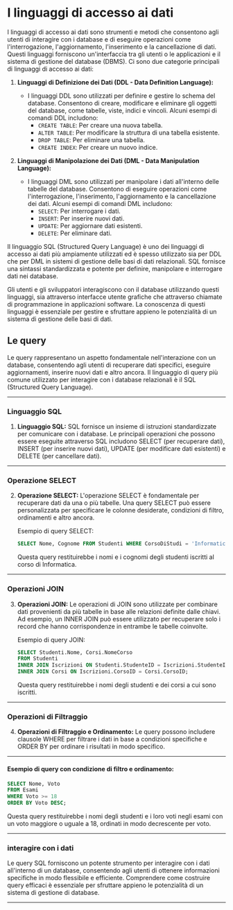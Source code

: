 # I linguaggi di accesso ai dati

I linguaggi di accesso ai dati sono strumenti e metodi che consentono agli utenti di interagire con i database e di eseguire operazioni come l'interrogazione, l'aggiornamento, l'inserimento e la cancellazione di dati. Questi linguaggi forniscono un'interfaccia tra gli utenti o le applicazioni e il sistema di gestione del database (DBMS). Ci sono due categorie principali di linguaggi di accesso ai dati:

1. **Linguaggi di Definizione dei Dati (DDL - Data Definition Language):**
   - I linguaggi DDL sono utilizzati per definire e gestire lo schema del database. Consentono di creare, modificare e eliminare gli oggetti del database, come tabelle, viste, indici e vincoli. Alcuni esempi di comandi DDL includono:
     - `CREATE TABLE`: Per creare una nuova tabella.
     - `ALTER TABLE`: Per modificare la struttura di una tabella esistente.
     - `DROP TABLE`: Per eliminare una tabella.
     - `CREATE INDEX`: Per creare un nuovo indice.

2. **Linguaggi di Manipolazione dei Dati (DML - Data Manipulation Language):**
   - I linguaggi DML sono utilizzati per manipolare i dati all'interno delle tabelle del database. Consentono di eseguire operazioni come l'interrogazione, l'inserimento, l'aggiornamento e la cancellazione dei dati. Alcuni esempi di comandi DML includono:
     - `SELECT`: Per interrogare i dati.
     - `INSERT`: Per inserire nuovi dati.
     - `UPDATE`: Per aggiornare dati esistenti.
     - `DELETE`: Per eliminare dati.

Il linguaggio SQL (Structured Query Language) è uno dei linguaggi di accesso ai dati più ampiamente utilizzati ed è spesso utilizzato sia per DDL che per DML in sistemi di gestione delle basi di dati relazionali. SQL fornisce una sintassi standardizzata e potente per definire, manipolare e interrogare dati nei database.

Gli utenti e gli sviluppatori interagiscono con il database utilizzando questi linguaggi, sia attraverso interfacce utente grafiche che attraverso chiamate di programmazione in applicazioni software. La conoscenza di questi linguaggi è essenziale per gestire e sfruttare appieno le potenzialità di un sistema di gestione delle basi di dati.


## Le query

Le query rappresentano un aspetto fondamentale nell'interazione con un database, consentendo agli utenti di recuperare dati specifici, eseguire aggiornamenti, inserire nuovi dati e altro ancora. Il linguaggio di query più comune utilizzato per interagire con i database relazionali è il SQL (Structured Query Language).

---

### Linguaggio SQL

1. **Linguaggio SQL:** SQL fornisce un insieme di istruzioni standardizzate per comunicare con i database. Le principali operazioni che possono essere eseguite attraverso SQL includono SELECT (per recuperare dati), INSERT (per inserire nuovi dati), UPDATE (per modificare dati esistenti) e DELETE (per cancellare dati).

---

### Operazione SELECT

2. **Operazione SELECT:** L'operazione SELECT è fondamentale per recuperare dati da una o più tabelle. Una query SELECT può essere personalizzata per specificare le colonne desiderate, condizioni di filtro, ordinamenti e altro ancora.

   Esempio di query SELECT:

   ```sql
   SELECT Nome, Cognome FROM Studenti WHERE CorsoDiStudi = 'Informatica';
   ```

   Questa query restituirebbe i nomi e i cognomi degli studenti iscritti al corso di Informatica.

---

### Operazioni JOIN

3. **Operazioni JOIN:** Le operazioni di JOIN sono utilizzate per combinare dati provenienti da più tabelle in base alle relazioni definite dalle chiavi. Ad esempio, un INNER JOIN può essere utilizzato per recuperare solo i record che hanno corrispondenze in entrambe le tabelle coinvolte.

   Esempio di query JOIN:

   ```sql
   SELECT Studenti.Nome, Corsi.NomeCorso
   FROM Studenti
   INNER JOIN Iscrizioni ON Studenti.StudenteID = Iscrizioni.StudenteID
   INNER JOIN Corsi ON Iscrizioni.CorsoID = Corsi.CorsoID;
   ```

   Questa query restituirebbe i nomi degli studenti e dei corsi a cui sono iscritti.

---

### Operazioni di Filtraggio

4. **Operazioni di Filtraggio e Ordinamento:** Le query possono includere clausole WHERE per filtrare i dati in base a condizioni specifiche e ORDER BY per ordinare i risultati in modo specifico.

---

#### Esempio di query con condizione di filtro e ordinamento:

   ```sql
   SELECT Nome, Voto
   FROM Esami
   WHERE Voto >= 18
   ORDER BY Voto DESC;
   ```

Questa query restituirebbe i nomi degli studenti e i loro voti negli esami con un voto maggiore o uguale a 18, ordinati in modo decrescente per voto.

---

### interagire con i dati

Le query SQL forniscono un potente strumento per interagire con i dati all'interno di un database, consentendo agli utenti di ottenere informazioni specifiche in modo flessibile e efficiente. Comprendere come costruire query efficaci è essenziale per sfruttare appieno le potenzialità di un sistema di gestione di database.

---
